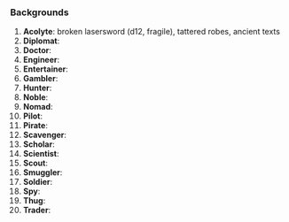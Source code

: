 ### Backgrounds

1. **Acolyte**: broken lasersword (d12, fragile), tattered robes, ancient texts
2. **Diplomat**:
3. **Doctor**:
4. **Engineer**:
5. **Entertainer**:
6. **Gambler**:
7. **Hunter**:
8. **Noble**:
9. **Nomad**:
10. **Pilot**:
11. **Pirate**:
12. **Scavenger**:
13. **Scholar**:
14. **Scientist**:
15. **Scout**:
16. **Smuggler**:
17. **Soldier**:
18. **Spy**:
19. **Thug**:
20. **Trader**: